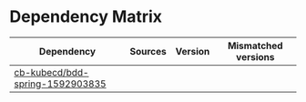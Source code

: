 # Dependency Matrix

Dependency | Sources | Version | Mismatched versions
---------- | ------- | ------- | -------------------
[cb-kubecd/bdd-spring-1592903835](https://github.com/cb-kubecd/bdd-spring-1592903835.git) |  | []() | 

